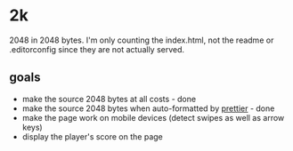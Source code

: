 # 2k

2048 in 2048 bytes. I'm only counting the index.html, not the readme or .editorconfig since they are not actually served.

## goals

* make the source 2048 bytes at all costs - done
* make the source 2048 bytes when auto-formatted by [prettier](https://prettier.io/) - done
* make the page work on mobile devices (detect swipes as well as arrow keys)
* display the player's score on the page
